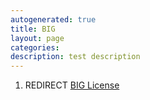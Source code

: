```yaml
---
autogenerated: true
title: BIG
layout: page
categories: 
description: test description
---
```


1.  REDIRECT [BIG License](BIG_License)
